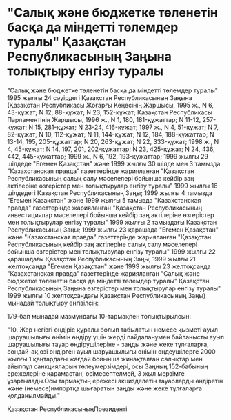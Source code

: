# "Салық және бюджетке төленетін басқа да міндетті төлемдер туралы" Қазақстан Республикасының Заңына толықтыру енгізу туралы

"Салық және бюджетке төленетін басқа да міндетті төлемдер туралы" 1995 жылғы 24 сәуірдегі Қазақстан Республикасының Заңына (Қазақстан Республикасы Жоғарғы Кеңесінің Жаршысы, 1995 ж., N 6, 43-құжат; N 12, 88-құжат; N 23, 152-құжат; Қазақстан Республикасы Парламентінің Жаршысы, 1996 ж., N 1, 180, 181-құжаттар; N 11-12, 257-құжат; N 15, 281-құжат; N 23-24, 416-құжат; 1997 ж., N 4, 51-құжат; N 7, 82-құжат; N 10, 112-құжат; N 11, 144-құжат; N 12, 184, 188-құжаттар; N 13-14, 195, 205-құжаттар; N 20, 263-құжат; N 22, 333-құжат; 1998 ж., N 4, 45-құжат; N 14, 197, 201, 202-құжаттар; N 23, 425-құжат; N 24, 436, 442, 445-құжаттар; 1999 ж., N 6, 192, 193-құжаттар; 1999 жылғы 29 шілдеде "Егемен Қазақстан" және 1999 жылғы 30 шілде мен 3 тамызда "Казахстанская правда" газеттерінде жарияланған "Қазақстан Республикасының салық салу мәселелері бойынша кейбір заң актілеріне өзгерістер мен толықтырулар енгізу туралы" 1999 жылғы 16 шілдедегі Қазақстан Республикасының Заңы; 1999 жылғы 4 тамызда "Егемен Қазақстан" және 1999 жылғы 5 тамызда "Казахстанская правда" газеттерінде жарияланған "Қазақстан Республикасының инвестициялар мәселелері бойынша кейбір заң актілеріне өзгерістер мен толықтырулар енгізу туралы" 1999 жылғы 2 тамыздағы Қазақстан Республикасының Заңы; 1999 жылғы 23 қарашада "Егемен Қазақстан" және "Казахстанская правда" газеттерінде жарияланған "Қазақстан Республикасының кейбір заң актілеріне салық салу мәселелері бойынша өзгерістер мен толықтырулар енгізу туралы" 1999 жылғы 22 қарашадағы Қазақстан Республикасының Заңы; 1999 жылғы 21 желтоқсанда "Егемен Қазақстан" және 1999 жылғы 23 желтоқсанда "Казахстанская правда" газеттерінде жарияланған "Салық және бюджетке төленетін басқа да міндетті төлемдер туралы" Қазақстан Республикасының Заңына өзгерістер мен толықтырулар енгізу туралы" 1999 жылғы 10 желтоқсандағы Қазақстан Республикасының Заңы) мынадай толықтыру енгізілсін:

179-бап мынадай мазмұндағы 10-тармақпен толықтырылсын:

"10. Жер негізгі өндіріс құралы болып табылатын немесе қызметі ауыл шаруашылығы өнімін өндіру үшін жерді пайдаланумен байланысты ауыл шаруашылығы тауар өндірушілеріне - заңды және жеке тұлғаларға, сондай-ақ өзі өндірген ауыл шаруашылығы өнімін өңдеушілерге 2000 жылғы 1 қаңтардағы жағдай бойынша жинақталған салықтар мен айыппұл санкцияларын төлеумерзімдері, осы Заңның 152-бабының ережелеріне қарамастан, өсімесептелмей, 3 жыл мерзімге ұзартылады.Осы тармақтың ережесі акцизделетін тауарларды өндіретін және (немесе)импортқа шығаратын заңды және жеке тұлғаларға қолданылмайды."

Қазақстан РеспубликасыныңПрезиденті

